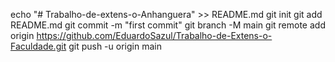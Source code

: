 echo "# Trabalho-de-extens-o-Anhanguera" >> README.md
git init
git add README.md
git commit -m "first commit"
git branch -M main
git remote add origin https://github.com/EduardoSazul/Trabalho-de-Extens-o-Faculdade.git
git push -u origin main

